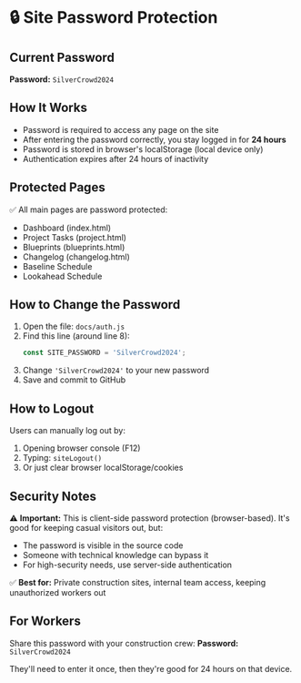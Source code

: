 # 🔒 Site Password Protection

## Current Password

**Password:** `SilverCrowd2024`

## How It Works

- Password is required to access any page on the site
- After entering the password correctly, you stay logged in for **24 hours**
- Password is stored in browser's localStorage (local device only)
- Authentication expires after 24 hours of inactivity

## Protected Pages

✅ All main pages are password protected:
- Dashboard (index.html)
- Project Tasks (project.html)
- Blueprints (blueprints.html)
- Changelog (changelog.html)
- Baseline Schedule
- Lookahead Schedule

## How to Change the Password

1. Open the file: `docs/auth.js`
2. Find this line (around line 8):
   ```javascript
   const SITE_PASSWORD = 'SilverCrowd2024';
   ```
3. Change `'SilverCrowd2024'` to your new password
4. Save and commit to GitHub

## How to Logout

Users can manually log out by:
1. Opening browser console (F12)
2. Typing: `siteLogout()`
3. Or just clear browser localStorage/cookies

## Security Notes

⚠️ **Important:** This is client-side password protection (browser-based). It's good for keeping casual visitors out, but:
- The password is visible in the source code
- Someone with technical knowledge can bypass it
- For high-security needs, use server-side authentication

✅ **Best for:** Private construction sites, internal team access, keeping unauthorized workers out

## For Workers

Share this password with your construction crew:
**Password:** `SilverCrowd2024`

They'll need to enter it once, then they're good for 24 hours on that device.

